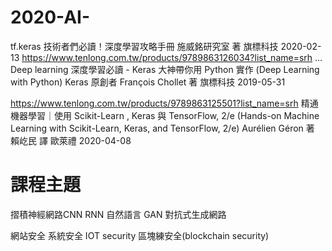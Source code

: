 # 2020-AI-



tf.keras 技術者們必讀！深度學習攻略手冊
施威銘研究室 著
旗標科技 2020-02-13
https://www.tenlong.com.tw/products/9789863126034?list_name=srh
...
Deep learning 深度學習必讀 - Keras 大神帶你用 Python 實作 (Deep Learning with Python)
Keras 原創者 François Chollet 著
旗標科技
2019-05-31


https://www.tenlong.com.tw/products/9789863125501?list_name=srh
精通機器學習｜使用 Scikit-Learn , Keras 與 TensorFlow, 2/e (Hands-on Machine Learning with Scikit-Learn, Keras, and TensorFlow, 2/e)
Aurélien Géron 著 賴屹民 譯
歐萊禮
2020-04-08

# 課程主題
摺積神經網路CNN
RNN 自然語言
GAN 對抗式生成網路


網站安全
系統安全
IOT security
區塊練安全(blockchain security)
